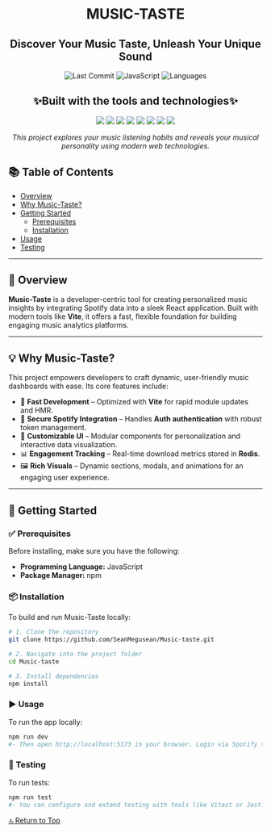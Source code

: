 <h1 align="center">MUSIC-TASTE</h1>

<h2 align="center">Discover Your Music Taste, Unleash Your Unique Sound</h2>

<p align="center">
  <img src="https://img.shields.io/github/last-commit/SeanMegusean/Music-taste" alt="Last Commit"/>
  <img src="https://img.shields.io/badge/javascript-52.6%25-yellow.svg" alt="JavaScript"/>
  <img src="https://img.shields.io/badge/languages-3-blue.svg" alt="Languages"/>
</p>

<h2 align="center">✨Built with the tools and technologies✨</h2>

<p align="center">
  <img src="https://img.shields.io/badge/-JSON-black?logo=json&logoColor=white" />
  <img src="https://img.shields.io/badge/-Markdown-black?logo=markdown&logoColor=white" />
  <img src="https://img.shields.io/badge/-npm-red?logo=npm&logoColor=white" />
  <img src="https://img.shields.io/badge/-JavaScript-F7DF1E?logo=javascript&logoColor=black" />
  <img src="https://img.shields.io/badge/-React-61DAFB?logo=react&logoColor=black" />
  <img src="https://img.shields.io/badge/-Vite-646CFF?logo=vite&logoColor=white" />
  <img src="https://img.shields.io/badge/-ESLint-4B32C3?logo=eslint&logoColor=white" />
  <img src="https://img.shields.io/badge/-React%20Router-CA4245?logo=react-router&logoColor=white" />
</p>

<p align="center">
  <em>This project explores your music listening habits and reveals your musical personality using modern web technologies.</em>
</p>


## 📚 Table of Contents

- [Overview](#-overview)
- [Why Music-Taste?](#-why-music-taste)
- [Getting Started](#-getting-started)
  - [Prerequisites](#-prerequisites)
  - [Installation](#-installation)
- [Usage](#-usage)
- [Testing](#-testing)

---

## 🧠 Overview

**Music-Taste** is a developer-centric tool for creating personalized music insights by integrating Spotify data into a sleek React application. Built with modern tools like **Vite**, it offers a fast, flexible foundation for building engaging music analytics platforms.

---

## 💡 Why Music-Taste?

This project empowers developers to craft dynamic, user-friendly music dashboards with ease. Its core features include:

- 🧩 **Fast Development** – Optimized with **Vite** for rapid module updates and HMR.
- 🎵 **Secure Spotify Integration** – Handles **Auth authentication** with robust token management.
- 🎨 **Customizable UI** – Modular components for personalization and interactive data visualization.
- 📊 **Engagement Tracking** – Real-time download metrics stored in **Redis**.
- 🖼️ **Rich Visuals** – Dynamic sections, modals, and animations for an engaging user experience.

---

## 🚀 Getting Started

### ✅ Prerequisites

Before installing, make sure you have the following:

- **Programming Language:** JavaScript
- **Package Manager:** npm

### 📦 Installation

To build and run Music-Taste locally:

```bash
# 1. Clone the repository
git clone https://github.com/SeanMegusean/Music-taste.git

# 2. Navigate into the project folder
cd Music-taste

# 3. Install dependencies
npm install
```

### ▶️ Usage

To run the app locally:

```bash
npm run dev
#- Then open http://localhost:5173 in your browser. Login via Spotify to begin using the dashboard.
```

### 🧪 Testing

To run tests:

```bash
npm run test
#- You can configure and extend testing with tools like Vitest or Jest.
```

[🔝 Return to Top](#music-taste)
